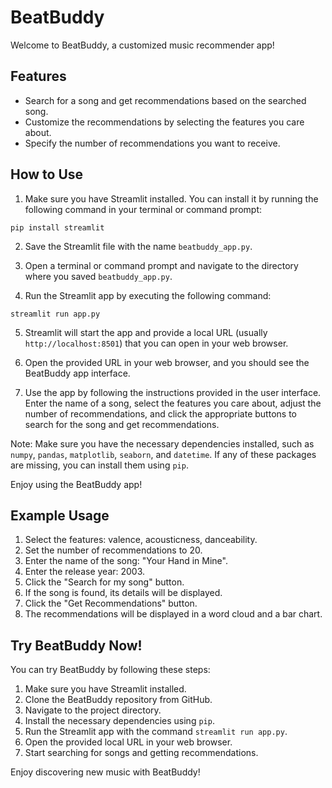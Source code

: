 # BeatBuddy

Welcome to BeatBuddy, a customized music recommender app!

## Features

- Search for a song and get recommendations based on the searched song.
- Customize the recommendations by selecting the features you care about.
- Specify the number of recommendations you want to receive.

## How to Use

1. Make sure you have Streamlit installed. You can install it by running the following command in your terminal or command prompt:

```
pip install streamlit
```

2. Save the Streamlit file with the name `beatbuddy_app.py`.

3. Open a terminal or command prompt and navigate to the directory where you saved `beatbuddy_app.py`.

4. Run the Streamlit app by executing the following command:

```
streamlit run app.py
```


5. Streamlit will start the app and provide a local URL (usually `http://localhost:8501`) that you can open in your web browser.

6. Open the provided URL in your web browser, and you should see the BeatBuddy app interface.

7. Use the app by following the instructions provided in the user interface. Enter the name of a song, select the features you care about, adjust the number of recommendations, and click the appropriate buttons to search for the song and get recommendations.

Note: Make sure you have the necessary dependencies installed, such as `numpy`, `pandas`, `matplotlib`, `seaborn`, and `datetime`. If any of these packages are missing, you can install them using `pip`.

Enjoy using the BeatBuddy app!

## Example Usage

1. Select the features: valence, acousticness, danceability.
2. Set the number of recommendations to 20.
3. Enter the name of the song: "Your Hand in Mine".
4. Enter the release year: 2003.
5. Click the "Search for my song" button.
6. If the song is found, its details will be displayed.
7. Click the "Get Recommendations" button.
8. The recommendations will be displayed in a word cloud and a bar chart.

## Try BeatBuddy Now!

You can try BeatBuddy by following these steps:

1. Make sure you have Streamlit installed.
2. Clone the BeatBuddy repository from GitHub.
3. Navigate to the project directory.
4. Install the necessary dependencies using `pip`.
5. Run the Streamlit app with the command `streamlit run app.py`.
6. Open the provided local URL in your web browser.
7. Start searching for songs and getting recommendations.

Enjoy discovering new music with BeatBuddy!
